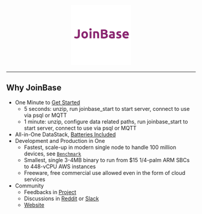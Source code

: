 <div align="center">
<a href="https://joinbase.io"><img src="https://github.com/open-joinbase/.github/blob/main/profile/joinbase_icon.png?raw=true" alt="JoinBase"></a>
</div>

------------------------

## Why JoinBase

* One Minute to [Get Started](https://joinbase.io/docs/getting-started/quick-start-enterprise/)
  + 5 seconds: unzip, run joinbase_start to start server, connect to use via psql or MQTT
  + 1 minute: unzip, configure data related paths, run joinbase_start to start server, connect to use via psql or MQTT
* All-in-One DataStack, [Batteries Included](https://joinbase.io/docs/getting-started/introduction/)
* Development and Production in One
  + Fastest, scale-up in modern single node to handle 100 million devices, see [`Benchmark`](https://joinbase.io/benchmark/)
  + Smallest, single 3-4MB binary to run from $15 1/4-palm ARM SBCs to 448-vCPU AWS instances
  + Freeware, free commercial use allowed even in the form of cloud services
* Community
  + Feedbacks in [Project](https://github.com/open-joinbase/JoinBase)
  + Discussions in [Reddit](https://www.reddit.com/r/joinbase/) or [Slack](https://joinbaseworkspace.slack.com/join/shared_invite/zt-1bizmnl2c-HaXl93gZ5Hnm_ukDAotZzg)
  + [Website](https://joinbase.io)
